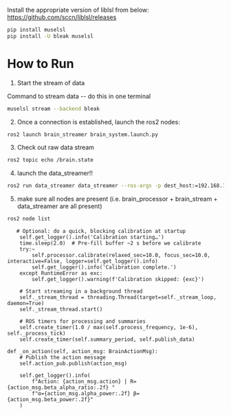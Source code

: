 Install the appropriate version of liblsl from below:
https://github.com/sccn/liblsl/releases


```bash
pip install muselsl
pip install -U bleak muselsl
```

# How to Run

1. Start the stream of data

Command to stream data -- do this in one terminal

```bash
muselsl stream --backend bleak
```

2. Once a connection is established, launch the ros2 nodes:
```bash
ros2 launch brain_streamer brain_system.launch.py
```

3. Check out raw data stream
``` bash
ros2 topic echo /brain.state
```

4. launch the data_streamer!!
``` bash
ros2 run data_streamer data_streamer --ros-args -p dest_host:=192.168.10.15 -p dest_port:=5005 -p broadcast:=true
```

5. make sure all nodes are present (i.e. brain_processor + brain_stream + data_streamer are all present)
``` bash
ros2 node list
```

       # Optional: do a quick, blocking calibration at startup
        self.get_logger().info('Calibration starting…')
        time.sleep(2.0)  # Pre-fill buffer ~2 s before we calibrate
        try:~
            self.processor.calibrate(relaxed_sec=10.0, focus_sec=10.0, interactive=False, logger=self.get_logger().info)
            self.get_logger().info('Calibration complete.')
        except RuntimeError as exc:
            self.get_logger().warning(f'Calibration skipped: {exc}')

        # Start streaming in a background thread
        self._stream_thread = threading.Thread(target=self._stream_loop, daemon=True)
        self._stream_thread.start()

        # ROS timers for processing and summaries
        self.create_timer(1.0 / max(self.process_frequency, 1e-6), self._process_tick)
        self.create_timer(self.summary_period, self.publish_data)

    def _on_action(self, action_msg: BrainActionMsg):
        # Publish the action message
        self.action_pub.publish(action_msg)

        self.get_logger().info(
            f"Action: {action_msg.action} | R={action_msg.beta_alpha_ratio:.2f} "
            f"α={action_msg.alpha_power:.2f} β={action_msg.beta_power:.2f}"
        )